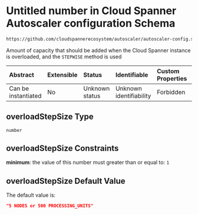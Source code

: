 # Untitled number in Cloud Spanner Autoscaler configuration Schema

```txt
https://github.com/cloudspannerecosystem/autoscaler/autoscaler-config.schema.json#/$defs/spannerInstance/properties/overloadStepSize
```

Amount of capacity that should be added when the Cloud Spanner instance is overloaded, and the `STEPWISE` method is used

| Abstract            | Extensible | Status         | Identifiable            | Custom Properties | Additional Properties | Access Restrictions | Defined In                                                                                                                                       |
| :------------------ | :--------- | :------------- | :---------------------- | :---------------- | :-------------------- | :------------------ | :----------------------------------------------------------------------------------------------------------------------------------------------- |
| Can be instantiated | No         | Unknown status | Unknown identifiability | Forbidden         | Allowed               | none                | [autoscaler-config.schema.json\*](../../usr/local/google/home/nielm/spanner/autoscaler/out/autoscaler-config.schema.json "open original schema") |

## overloadStepSize Type

`number`

## overloadStepSize Constraints

**minimum**: the value of this number must greater than or equal to: `1`

## overloadStepSize Default Value

The default value is:

```json
"5 NODES or 500 PROCESSING_UNITS"
```
